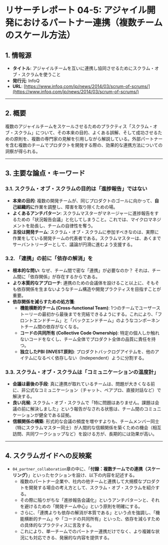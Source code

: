 # リサーチレポート 04-5: アジャイル開発におけるパートナー連携（複数チームのスケール方法）

## 1. 情報源

- **タイトル**: アジャイルチームを互いに連携し協同させるためにスクラム・オブ・スクラムを使うこと
- **発行元**: InfoQ
- **URL**: [https://www.infoq.com/jp/news/2014/03/scrum-of-scrums/](https://www.infoq.com/jp/news/2014/03/scrum-of-scrums/)

---

## 2. 概要

複数のアジャイルチームをスケールさせるためのプラクティス「スクラム・オブ・スクラム」について、その本来の目的、よくある誤解、そして成功させるための原則を、複数の専門家の見解を引用しながら解説している。外部パートナーを含む複数のチームでプロダクトを開発する際の、効果的な連携方法についての洞察が得られる。

---

## 3. 主要な論点・キーワード

### 3.1. スクラム・オブ・スクラムの目的は「進捗報告」ではない

- **本来の目的**: 複数の開発チームが、同じプロダクトのゴールに向かって、**自己組織的に**作業を調整し、障害を取り除くための場。
- **よくあるアンチパターン**: スクラムマスターがマネージャーに進捗報告をするための「状況報告会議」と化してしまうこと。これでは、マイクロマネジメントを助長し、チームの自律性を奪う。
- **主役は開発チーム**: スクラム・オブ・スクラムに参加すべきなのは、実際に作業をしている開発チームの代表者である。スクラムマスターは、あくまでサーバントリーダーとして、議論が円滑に進むよう支援する。

### 3.2. 「連携」の前に「依存の解消」を

- **根本的な問い**: なぜ、チーム間で密な「連携」が必要なのか？ それは、チーム間に「依存関係」が存在するからである。
- **より本質的なアプローチ**: 連携のための会議体を設けること以上に、そもそも依存関係を生まないようなチーム構造や開発プラクティスを目指すことが重要。
- **依存関係を減らすための処方箋**:
  - **機能横断的チーム (Cross-functional Team)**: 1つのチームでユーザーストーリーの最初から最後までを完結できるようにする。これにより、「フロントエンドチーム」と「バックエンドチーム」のようなコンポーネントチーム間の依存がなくなる。
  - **コードの共同所有 (Collective Code Ownership)**: 特定の個人しか触れないコードをなくし、チーム全体でプロダクト全体の品質に責任を持つ。
  - **独立したPBI (INVEST原則)**: プロダクトバックログアイテムを、他のアイテムになるべく依存しない（Independent）ように分割する。

### 3.3. スクラム・オブ・スクラムは「コミュニケーションの温度計」

- **会議は最後の手段**: 真に連携が取れているチームは、問題が大きくなる前に、非公式なコミュニケーション（チャット、ペアプロ、直接対話など）で解決する。
- **良い兆候**: スクラム・オブ・スクラムで「特に問題はありません。課題は会議の前に解決しました」という報告がなされる状態は、チーム間のコミュニケーションが健全である証拠。
- **信頼関係の構築**: 形式的な会議の頻度を増やすよりも、チームメンバー同士（特にスクラムマスター同士）が人間的な信頼関係を築くための機会（相互訪問、共同ワークショップなど）を設ける方が、長期的には効果が高い。

---

## 4. スクラムガイドへの反映案

- `04_partner_collaboration`章の中に、「**付録：複数チームでの連携（スケーリング）**」といったセクションを設け、以下の内容を記述する。
  - 複数のパートナー企業や、社内の他チームと連携して大規模なプロダクトを開発する場合の考え方として、スクラム・オブ・スクラムを紹介する。
  - その際に陥りがちな「進捗報告会議化」というアンチパターンと、それを避けるための「開発チーム中心」という原則を明確にする。
  - さらに、「連携よりも依存の解消が本質である」という点を強調し、「機能横断的チーム」や「コードの共同所有」といった、依存を減らすための具体的なプラクティスに言及する。
  - これにより、単一チームでのパートナー連携だけでなく、より複雑な状況にも対応できる、発展的な内容を提供する。 